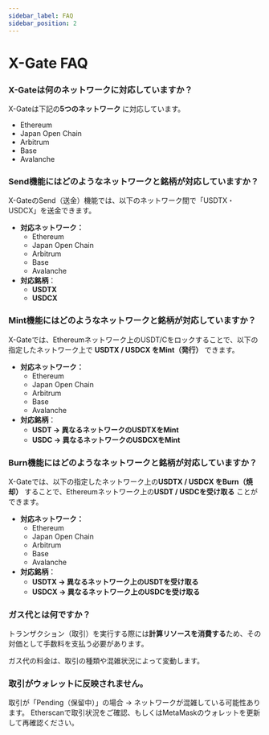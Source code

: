 ```yaml
---
sidebar_label: FAQ
sidebar_position: 2
---
```


# X-Gate FAQ

### **X-Gateは何のネットワークに対応していますか？**

X-Gateは下記の**5つのネットワーク** に対応しています。

- Ethereum
- Japan Open Chain
- Arbitrum
- Base
- Avalanche

### **Send機能にはどのようなネットワークと銘柄が対応していますか？**

X-GateのSend（送金）機能では、以下のネットワーク間で「USDTX・USDCX」を送金できます。

- **対応ネットワーク：**
    - Ethereum
    - Japan Open Chain
    - Arbitrum
    - Base
    - Avalanche
- **対応銘柄**：
    - **USDTX**
    - **USDCX**

### **Mint機能にはどのようなネットワークと銘柄が対応していますか？**

X-Gateでは、Ethereumネットワーク上のUSDT/Cをロックすることで、以下の指定したネットワーク上で **USDTX / USDCX をMint（発行）** できます。

- **対応ネットワーク：**
    - Ethereum
    - Japan Open Chain
    - Arbitrum
    - Base
    - Avalanche
- **対応銘柄**：
    - **USDT → 異なるネットワークのUSDTXをMint**
    - **USDC → 異なるネットワークのUSDCXをMint**

### **Burn機能にはどのようなネットワークと銘柄が対応していますか？**

X-Gateでは、以下の指定したネットワーク上の**USDTX / USDCX をBurn（焼却）** することで、Ethereumネットワーク上の**USDT / USDCを受け取る** ことができます。

- **対応ネットワーク：**
    - Ethereum
    - Japan Open Chain
    - Arbitrum
    - Base
    - Avalanche
- **対応銘柄**：
    - **USDTX → 異なるネットワーク上のUSDTを受け取る**
    - **USDCX → 異なるネットワーク上のUSDCを受け取る**

### **ガス代とは何ですか？**

トランザクション（取引）を実行する際には**計算リソースを消費する**ため、その対価として手数料を支払う必要があります。

ガス代の料金は、取引の種類や混雑状況によって変動します。

### **取引がウォレットに反映されません。**

取引が「Pending（保留中）」の場合 → ネットワークが混雑している可能性あります。
Etherscanで取引状況をご確認、もしくはMetaMaskのウォレットを更新して再確認ください。